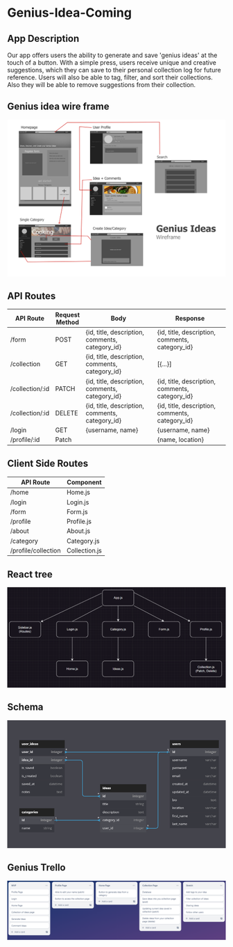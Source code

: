 # Genius-Idea-Coming

## App Description

Our app offers users the ability to generate and save 'genius ideas' at the touch of a button. With a simple press, users receive unique and creative suggestions, which they can save to their personal collection log for future reference. Users will also be able to tag, filter, and sort their collections. Also they will be able to remove suggestions from their collection.

## Genius idea wire frame 
<img src=imgs/Genius_ideas.png>

## API Routes
| API Route  	| Request<br>Method 	| Body                                                            	| Response                                                            	|
|------------	|-------------------	|-----------------------------------------------------------------	|---------------------------------------------------------------------	|
| /form     	| POST              	| {id, title, description, comments, category_id}             	    | {id, title, description,  comments, category_id}                  	|
| /collection   | GET               	| {id, title, description, comments, category_id}                 	| [{...}]                                                           	|
| /collection/:id| PATCH              	| {id, title, description, comments, category_id} 	                | {id, title, description, comments, category_id}                     	|
| /collection/:id| DELETE              	| {id, title, description, comments, category_id} 	                | {id, title, description, comments, category_id}                     	|
| /login 	    | GET                	| {username, name}                                                 	| {username, name}                                                  	|
| /profile/:id 	| Patch             	|                                                                   	| {name, location}                                                     	|


## Client Side Routes
| API Route           	| Component        	|
|---------------------	|------------------	|
| /home                 | Home.js           |
| /login            	| Login.js         	|
| /form                	| Form.js         	|
| /profile          	| Profile.js       	|
| /about               	| About.js         	|
| /category            	| Category.js      	|
| /profile/collection   | Collection.js     |

## React tree
<img src= imgs/Reacttree.png>

## Schema
<img src= imgs/Tables.png>

## Genius Trello
<img src=imgs/TrelloPhase4.png>
